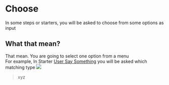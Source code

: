 # Choose
In some steps or starters, you will be asked to choose from some options as input

## What that mean?
That mean. You are going to select one option from a menu\
For example, In Starter [User Say Something](../starters/userText.md) you will be asked which matching type
![](https://i.imgur.com/WsSWKXw.png)

> xyz